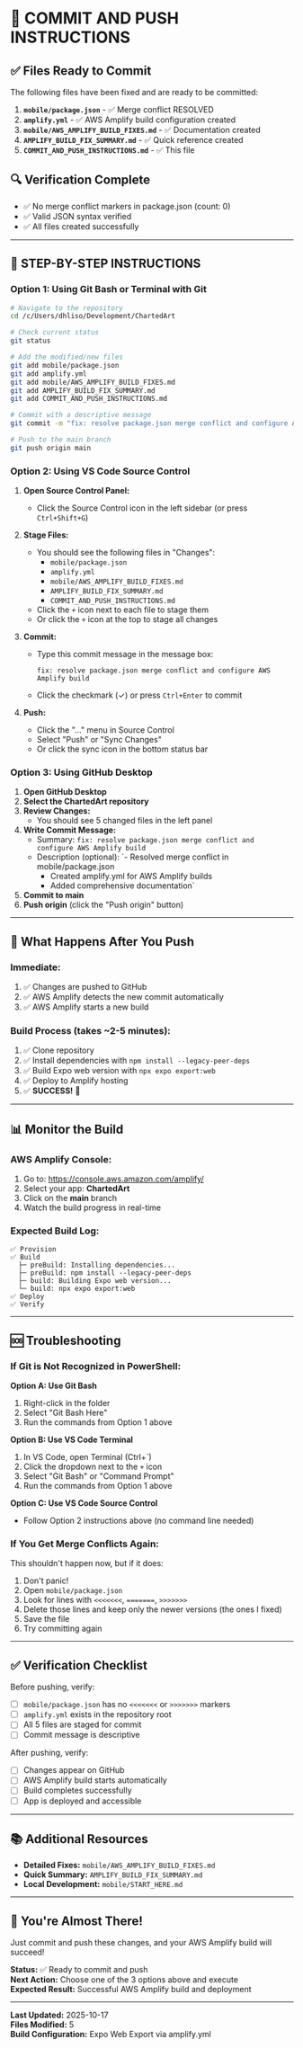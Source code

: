 # 🚀 COMMIT AND PUSH INSTRUCTIONS

## ✅ Files Ready to Commit

The following files have been fixed and are ready to be committed:

1. **`mobile/package.json`** - ✅ Merge conflict RESOLVED
2. **`amplify.yml`** - ✅ AWS Amplify build configuration created
3. **`mobile/AWS_AMPLIFY_BUILD_FIXES.md`** - ✅ Documentation created
4. **`AMPLIFY_BUILD_FIX_SUMMARY.md`** - ✅ Quick reference created
5. **`COMMIT_AND_PUSH_INSTRUCTIONS.md`** - ✅ This file

## 🔍 Verification Complete

- ✅ No merge conflict markers in package.json (count: 0)
- ✅ Valid JSON syntax verified
- ✅ All files created successfully

---

## 📝 STEP-BY-STEP INSTRUCTIONS

### Option 1: Using Git Bash or Terminal with Git

```bash
# Navigate to the repository
cd /c/Users/dhliso/Development/ChartedArt

# Check current status
git status

# Add the modified/new files
git add mobile/package.json
git add amplify.yml
git add mobile/AWS_AMPLIFY_BUILD_FIXES.md
git add AMPLIFY_BUILD_FIX_SUMMARY.md
git add COMMIT_AND_PUSH_INSTRUCTIONS.md

# Commit with a descriptive message
git commit -m "fix: resolve package.json merge conflict and configure AWS Amplify build"

# Push to the main branch
git push origin main
```

### Option 2: Using VS Code Source Control

1. **Open Source Control Panel:**
   - Click the Source Control icon in the left sidebar (or press `Ctrl+Shift+G`)

2. **Stage Files:**
   - You should see the following files in "Changes":
     - `mobile/package.json`
     - `amplify.yml`
     - `mobile/AWS_AMPLIFY_BUILD_FIXES.md`
     - `AMPLIFY_BUILD_FIX_SUMMARY.md`
     - `COMMIT_AND_PUSH_INSTRUCTIONS.md`
   - Click the `+` icon next to each file to stage them
   - Or click the `+` icon at the top to stage all changes

3. **Commit:**
   - Type this commit message in the message box:
     ```
     fix: resolve package.json merge conflict and configure AWS Amplify build
     ```
   - Click the checkmark (✓) or press `Ctrl+Enter` to commit

4. **Push:**
   - Click the "..." menu in Source Control
   - Select "Push" or "Sync Changes"
   - Or click the sync icon in the bottom status bar

### Option 3: Using GitHub Desktop

1. **Open GitHub Desktop**
2. **Select the ChartedArt repository**
3. **Review Changes:**
   - You should see 5 changed files in the left panel
4. **Write Commit Message:**
   - Summary: `fix: resolve package.json merge conflict and configure AWS Amplify build`
   - Description (optional): `- Resolved merge conflict in mobile/package.json
     - Created amplify.yml for AWS Amplify builds
     - Added comprehensive documentation`
5. **Commit to main**
6. **Push origin** (click the "Push origin" button)

---

## 🎯 What Happens After You Push

### Immediate:
1. ✅ Changes are pushed to GitHub
2. ✅ AWS Amplify detects the new commit automatically
3. ✅ AWS Amplify starts a new build

### Build Process (takes ~2-5 minutes):
1. ✅ Clone repository
2. ✅ Install dependencies with `npm install --legacy-peer-deps`
3. ✅ Build Expo web version with `npx expo export:web`
4. ✅ Deploy to Amplify hosting
5. ✅ **SUCCESS!** 🎉

---

## 📊 Monitor the Build

### AWS Amplify Console:
1. Go to: https://console.aws.amazon.com/amplify/
2. Select your app: **ChartedArt**
3. Click on the **main** branch
4. Watch the build progress in real-time

### Expected Build Log:
```
✅ Provision
✅ Build
  ├─ preBuild: Installing dependencies...
  ├─ preBuild: npm install --legacy-peer-deps
  ├─ build: Building Expo web version...
  └─ build: npx expo export:web
✅ Deploy
✅ Verify
```

---

## 🆘 Troubleshooting

### If Git is Not Recognized in PowerShell:

**Option A: Use Git Bash**
1. Right-click in the folder
2. Select "Git Bash Here"
3. Run the commands from Option 1 above

**Option B: Use VS Code Terminal**
1. In VS Code, open Terminal (Ctrl+`)
2. Click the dropdown next to the `+` icon
3. Select "Git Bash" or "Command Prompt"
4. Run the commands from Option 1 above

**Option C: Use VS Code Source Control**
- Follow Option 2 instructions above (no command line needed)

### If You Get Merge Conflicts Again:

This shouldn't happen now, but if it does:
1. Don't panic!
2. Open `mobile/package.json`
3. Look for lines with `<<<<<<<`, `=======`, `>>>>>>>`
4. Delete those lines and keep only the newer versions (the ones I fixed)
5. Save the file
6. Try committing again

---

## ✅ Verification Checklist

Before pushing, verify:
- [ ] `mobile/package.json` has no `<<<<<<<` or `>>>>>>>` markers
- [ ] `amplify.yml` exists in the repository root
- [ ] All 5 files are staged for commit
- [ ] Commit message is descriptive

After pushing, verify:
- [ ] Changes appear on GitHub
- [ ] AWS Amplify build starts automatically
- [ ] Build completes successfully
- [ ] App is deployed and accessible

---

## 📚 Additional Resources

- **Detailed Fixes:** `mobile/AWS_AMPLIFY_BUILD_FIXES.md`
- **Quick Summary:** `AMPLIFY_BUILD_FIX_SUMMARY.md`
- **Local Development:** `mobile/START_HERE.md`

---

## 🎉 You're Almost There!

Just commit and push these changes, and your AWS Amplify build will succeed!

**Status:** ✅ Ready to commit and push  
**Next Action:** Choose one of the 3 options above and execute  
**Expected Result:** Successful AWS Amplify build and deployment

---

**Last Updated:** 2025-10-17  
**Files Modified:** 5  
**Build Configuration:** Expo Web Export via amplify.yml

